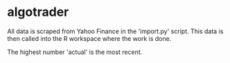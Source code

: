 # algotrader

All data is scraped from Yahoo Finance in the 'import.py' script. 
This data is then called into the R workspace where the work is done. 

The highest number 'actual' is the most recent. 
